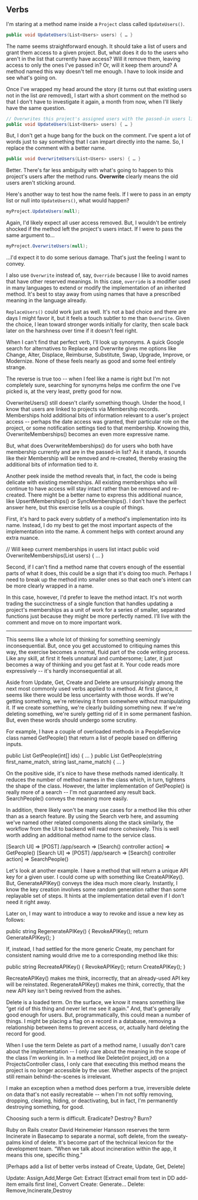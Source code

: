 ## Verbs

I'm staring at a method name inside a `Project` class called `UpdateUsers()`.

```C#
public void UpdateUsers(List<Users> users) { … }
```

The name seems straightforward enough. It should take a list of users and grant them access to a given project. But, what does it do to the users who aren't in the list that currently have access? Will it remove them, leaving access to only the ones I've passed in? Or, will it keep them around? A method named this way doesn't tell me enough. I have to look inside and see what's going on.

Once I've wrapped my head around the story (it turns out that existing users not in the list *are* removed), I start with a short comment on the method so that I don't have to investigate it again, a month from now, when I'll likely have the same question.

```C#
// Overwrites this project's assigned users with the passed-in users list
public void UpdateUsers(List<Users> users) { … }
```

But, I don't get a huge bang for the buck on the comment. I've spent a lot of words just to say something that I can impart directly into the name. So, I replace the comment with a better name.

```C#
public void OverwriteUsers(List<Users> users) { … }
```

Better. There's far less ambiguity with what's going to happen to this project's users after the method runs. **Overwrite** clearly means the old users aren't sticking around. 

Here's another way to test how the name feels. If I were to pass in an empty list or null into `UpdateUsers()`, what would happen? 

```C#
myProject.UpdateUsers(null);
```

Again, I'd likely expect all user access removed. But, I wouldn't be entirely shocked if the method left the project's users intact. If I were to pass the same argument to...

```C#
myProject.OverwriteUsers(null);
```

...I'd expect it to do some serious damage. That's just the feeling I want to convey.

I also use `Overwrite` instead of, say, `Override` because I like to avoid names that have other reserved meanings. In this case, `override` is a modifier used in many languages to extend or modify the implementation of an inherited method. It's best to stay away from using names that have a prescribed meaning in the language already.

`ReplaceUsers()` could work just as well. It's not a bad choice and there are days I might favor it, but it feels a touch subtler to me than `Overwrite`. Given the choice, I lean toward stronger words initially for clarity, then scale back later on the harshness over time if it doesn't feel right.

When I can't find that perfect verb, I'll look up synonyms. A quick Google search for alternatives to Replace and Overwrite gives me options like Change, Alter, Displace, Reimburse, Substitute, Swap, Upgrade, Improve, or Modernize.  None of these feels nearly as good and some feel entirely strange. 

The reverse is true too -- when I feel like a name is right but I'm not completely sure, searching for synonyms helps me confirm the one I've picked is, at the very least, pretty good for now.

OverwriteUsers() still doesn't clarify something though. Under the hood, I know that users are linked to projects via Membership records. Memberships hold additional bits of information relevant to a user's project access -- perhaps the date access was granted, their particular role on the project, or some notification settings tied to that membership. Knowing this, OverwriteMemberships() becomes an even more expressive name. 

But, what does OverwriteMemberships() do for users who both have membership currently and are in the passed-in list? As it stands, it sounds like their Membership will be removed and re-created, thereby erasing the additional bits of information tied to it.

Another peek inside the method reveals that, in fact, the code is being delicate with existing memberships. All existing memberships who will continue to have access will stay intact rather than be removed and re-created. There might be a better name to express this additional nuance, like UpsertMemberships() or SyncMemberships(). I don't have the perfect answer here, but this exercise tells us a couple of things.

First, it's hard to pack every subtlety of a method's implementation into its name. Instead, I do my best to get the most important aspects of the implementation into the name. A comment helps with context around any extra nuance.

// Will keep current memberships in users list intact
public void OverwriteMemberships(List<Users> users) { … }

Second, if I can't find a method name that covers enough of the essential parts of what it does, this could be a sign that it's doing too much. Perhaps I need to break up the method into smaller ones so that each one's intent can be more clearly wrapped in a name.

In this case, however, I'd prefer to leave the method intact. It's not worth trading the succinctness of a single function that handles updating a project's memberships as a unit of work for a series of smaller, separated functions just because they might be more perfectly named. I'll live with the comment and move on to more important work.

---

This seems like a whole lot of thinking for something seemingly inconsequential. But, once you get accustomed to critiquing names this way, the exercise becomes a normal, fluid part of the code writing process. Like any skill, at first it feels unnatural and cumbersome; Later, it just becomes a way of thinking and you get fast at it. Your code reads more expressively -- it's hardly inconsequential at all.


Aside from Update, Get, Create and Delete are unsurprisingly among the next most commonly used verbs applied to a method. At first glance, it seems like there would be less uncertainty with those words. If we're getting something, we're retrieving it from somewhere without manipulating it. If we create something, we're clearly building something new. If we're deleting something, we're surely getting rid of it in some permanent fashion. But, even these words should undergo some scrutiny.

For example, I have a couple of overloaded methods in a PeopleService class named GetPeople() that return a list of people based on differing inputs.

public List<Person> GetPeople(int[] ids) { … }
public List<Person> GetPeople(string first_name_match, string last_name_match) { … }

On the positive side, it's nice to have these methods named identically. It reduces the number of method names in the class which, in turn, tightens the shape of the class. However, the latter implementation of GetPeople() is really more of a search -- I'm not guaranteed any result back. SearchPeople() conveys the meaning more easily.

In addition, there likely won't be many use cases for a method like this other than as a search feature. By using the Search verb here, and assuming we've named other related components along the stack similarly, the workflow from the UI to backend will read more cohesively. This is well worth adding an additional method name to the service class.

[Search UI] => [POST] /app/search => [Search() controller action] => GetPeople() 
[Search UI] => [POST] /app/search => [Search() controller action] => SearchPeople()


Let's look at another example. I have a method that will return a unique API key for a given user. I could come up with something like CreateAPIKey(). But, GenerateAPIKey() conveys the idea much more clearly. Instantly, I know the key creation involves some random generation rather than some replayable set of steps. It hints at the implementation detail even if I don't need it right away.

Later on, I may want to introduce a way to revoke and issue a new key as follows:

public string RegenerateAPIKey() 
{
   RevokeAPIKey();
   return GenerateAPIKey();
}

If, instead, I had settled for the more generic Create, my penchant for consistent naming would drive me to a corresponding method like this:

public string RecreateAPIKey() 
{
   RevokeAPIKey();
   return CreateAPIKey();
}

RecreateAPIKey() makes me think, incorrectly, that an already-used API key will be reinstated. RegenerateAPIKey() makes me think, correctly, that the new API key isn't being revived from the ashes.

Delete is a loaded term. On the surface, we know it means something like “get rid of this thing and never let me see it again.” And, that's generally good enough for users. But, programmatically, this could mean a number of things. I might be placing a flag on a record in a database, removing a relationship between items to prevent access, or, actually hard deleting the record for good.

When I use the term Delete as part of a method name, I usually don't care about the implementation -- I only care about the meaning in the scope of the class I'm working in. In a method like Delete(int project_id) on a ProjectsController class, I only care that executing this  method means the project is no longer accessible by the user. Whether aspects of the project still remain behind-the-scenes is irrelevant.

I make an exception when a method does perform a true, irreversible delete on data that's not easily recreatable -- when I'm not softly removing, dropping, clearing, hiding, or deactivating, but in fact, I'm permanently destroying something, for good.

Choosing such a term is difficult. Eradicate? Destroy? Burn?

Ruby on Rails creator David Heinemeier Hansson reserves the term Incinerate in Basecamp to separate a normal, soft delete, from the sweaty-palms kind of delete.  It's become part of the technical lexicon for the development team.  “When we talk about incineration within the app, it means this one, specific thing.”

[Perhaps add a list of better verbs instead of Create, Update, Get, Delete]

Update: Assign,Add,Merge
Get: Extract (Extract email from text in DD add-item emails first line), Convert
Create: Generate...
Delete: Remove,Incinerate,Destroy
